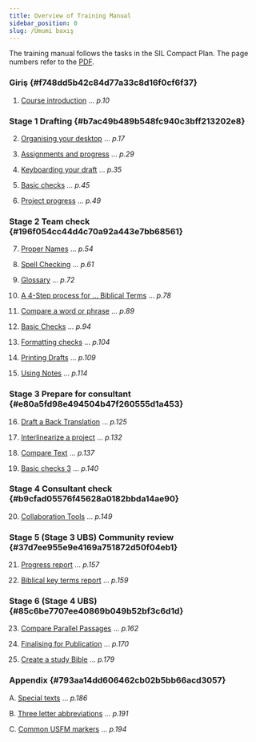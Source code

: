 ```yaml
---
title: Overview of Training Manual
sidebar_position: 0
slug: /Ümumi baxış
---
```




The training manual follows the tasks in the SIL Compact Plan. The page numbers refer to the [PDF](https://manual.paratext.org/img/Ptx-man-en-9.3.pdf).


### Giriş {#f748dd5b42c84d77a33c8d16f0cf6f37}


1. [Course introduction](/1.Intro) ... _p.10_


### Stage 1 Drafting {#b7ac49b489b548fc940c3bff213202e8}


2. [Organising your desktop](/2.OD) ... _p.17_



3. [Assignments and progress](/3.PP1) ... _p.29_



4. [Keyboarding your draft](/4.KD) ... _p.35_



5. [Basic checks](/5.BC1) ... _p.45_



6. [Project progress](/6.PP2) ... _p.49_


### Stage 2 Team check {#196f054cc44d4c70a92a443e7bb68561}


7. [Proper Names](/7.PN) ... _p.54_



8. [Spell Checking](/8.SP) ... _p.61_



9. [Glossary](/9.GL) ... _p.72_



10. [A 4-Step process for ... Biblical Terms](/10.BT) ... _p.78_



11. [Compare a word or phrase](/11.MP) ... _p.89_



12. [Basic Checks](/12.BC2) ... _p.94_



13. [Formatting checks](/13.FC) ... _p.104_



14. [Printing Drafts](/14.PD) ... _p.109_



15. [Using Notes](/15.UN) ... _p.114_


### Stage 3 Prepare for consultant {#e80a5fd98e494504b47f260555d1a453}


16. [Draft a Back Translation](/16.BT1) ... _p.125_



17. [Interlinearize a project](/17.BT2) ... _p.132_



18. [Compare Text](/18.CT) ... _p.137_



19. [Basic checks 3](/19.BC3) ... _p.140_


### Stage 4 Consultant check {#b9cfad05576f45628a0182bbda14ae90}


20. [Collaboration Tools](/20.CT) ... _p.149_


### Stage 5 (Stage 3 UBS) Community review {#37d7ee955e9e4169a751872d50f04eb1}


21. [Progress report](/21.PPR) ... _p.157_



22. [Biblical key terms report](/22.BTR) ... _p.159_


### Stage 6 (Stage 4 UBS) {#85c6be7707ee40869b049b52bf3c6d1d}


23. [Compare Parallel Passages](/23.PP) ... _p.162_



24. [Finalising for Publication](/24.FFP) ... _p.170_



25. [Create a study Bible](/25.StudyBibles) ... _p.179_


### Appendix {#793aa14dd606462cb02b5bb66acd3057}


A. [Special texts](/A.st) ... _p.186_



B. [Three letter abbreviations](/B.3l) ... _p.191_



C. [Common USFM markers](/C.USFM) ... _p.194_

